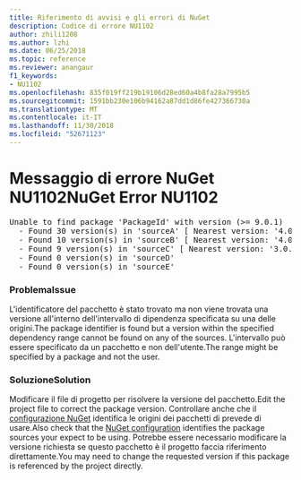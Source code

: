 ```yaml
---
title: Riferimento di avvisi e gli errori di NuGet
description: Codice di errore NU1102
author: zhili1208
ms.author: lzhi
ms.date: 06/25/2018
ms.topic: reference
ms.reviewer: anangaur
f1_keywords:
- NU1102
ms.openlocfilehash: 835f019ff219b19106d28ed60a4b8fa28a7995b5
ms.sourcegitcommit: 1591bb230e106b94162a87dd1d86fe427366730a
ms.translationtype: MT
ms.contentlocale: it-IT
ms.lasthandoff: 11/30/2018
ms.locfileid: "52671123"
---
```

# <a name="nuget-error-nu1102"></a><span data-ttu-id="beeb1-103">Messaggio di errore NuGet NU1102</span><span class="sxs-lookup"><span data-stu-id="beeb1-103">NuGet Error NU1102</span></span>

<pre>Unable to find package 'PackageId' with version (>= 9.0.1)<br/>  - Found 30 version(s) in 'sourceA' [ Nearest version: '4.0.0' ]<br/>  - Found 10 version(s) in 'sourceB' [ Nearest version: '4.0.0-rc-2129' ]<br/>  - Found 9 version(s) in 'sourceC' [ Nearest version: '3.0.0-beta-00032' ]<br/>  - Found 0 version(s) in 'sourceD'<br/>  - Found 0 version(s) in 'sourceE'</pre>

### <a name="issue"></a><span data-ttu-id="beeb1-104">Problema</span><span class="sxs-lookup"><span data-stu-id="beeb1-104">Issue</span></span>
<span data-ttu-id="beeb1-105">L'identificatore del pacchetto è stato trovato ma non viene trovata una versione all'interno dell'intervallo di dipendenza specificata su una delle origini.</span><span class="sxs-lookup"><span data-stu-id="beeb1-105">The package identifier is found but a version within the specified dependency range cannot be found on any of the sources.</span></span> <span data-ttu-id="beeb1-106">L'intervallo può essere specificato da un pacchetto e non dell'utente.</span><span class="sxs-lookup"><span data-stu-id="beeb1-106">The range might be specified by a package and not the user.</span></span>

### <a name="solution"></a><span data-ttu-id="beeb1-107">Soluzione</span><span class="sxs-lookup"><span data-stu-id="beeb1-107">Solution</span></span>
<span data-ttu-id="beeb1-108">Modificare il file di progetto per risolvere la versione del pacchetto.</span><span class="sxs-lookup"><span data-stu-id="beeb1-108">Edit the project file to correct the package version.</span></span> <span data-ttu-id="beeb1-109">Controllare anche che il [configurazione NuGet](../../consume-packages/Configuring-NuGet-Behavior.md) identifica le origini dei pacchetti di prevede di usare.</span><span class="sxs-lookup"><span data-stu-id="beeb1-109">Also check that the [NuGet configuration](../../consume-packages/Configuring-NuGet-Behavior.md) identifies the package sources your expect to be using.</span></span> <span data-ttu-id="beeb1-110">Potrebbe essere necessario modificare la versione richiesta se questo pacchetto è il progetto faccia riferimento direttamente.</span><span class="sxs-lookup"><span data-stu-id="beeb1-110">You may need to change the requested version if this package is referenced by the project directly.</span></span>
